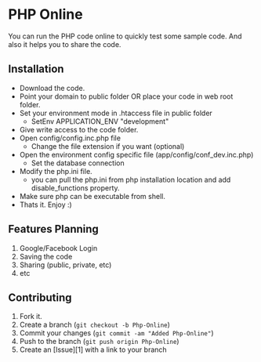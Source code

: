 PHP Online
=============

You can run the PHP code online to quickly test some sample code. And also it helps you to share the code. 

Installation
-----------

* Download the code.
* Point your domain to public folder OR place your code in web root folder.
* Set your environment mode in .htaccess file in public folder
	* SetEnv APPLICATION_ENV "development"
* Give write access to the code folder.
* Open config/config.inc.php file
	* Change the file extension if you want (optional)
* Open the environment config specific file (app/config/conf_dev.inc.php)
	* Set the database connection
* Modify the php.ini file.
	* you can pull the php.ini  from php installation location and add disable_functions property.
* Make sure php can be executable from shell.
* Thats it. Enjoy :)


Features Planning
-----------------

1. Google/Facebook Login
2. Saving the code
3. Sharing (public, private, etc)
4. etc

	
Contributing
------------

1. Fork it.
2. Create a branch (`git checkout -b Php-Online`)
3. Commit your changes (`git commit -am "Added Php-Online"`)
4. Push to the branch (`git push origin Php-Online`)
5. Create an [Issue][1] with a link to your branch
